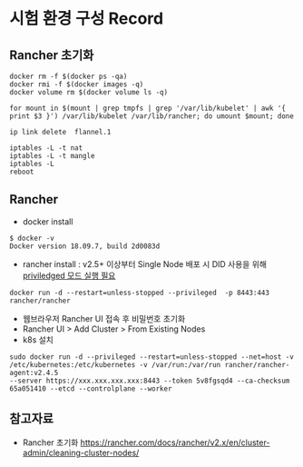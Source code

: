 # 시험 환경 구성 Record

## Rancher 초기화
```
docker rm -f $(docker ps -qa)
docker rmi -f $(docker images -q)
docker volume rm $(docker volume ls -q)
```
```
for mount in $(mount | grep tmpfs | grep '/var/lib/kubelet' | awk '{ print $3 }') /var/lib/kubelet /var/lib/rancher; do umount $mount; done
```
```
ip link delete  flannel.1
```
```
iptables -L -t nat
iptables -L -t mangle
iptables -L
reboot
```
## Rancher
- docker install
```
$ docker -v
Docker version 18.09.7, build 2d0083d
```
- rancher install : v2.5+ 이상부터 Single Node 배포 시 DID 사용을 위해 [priviledged 모드 실행 필요](https://rancher.com/docs/rancher/v2.x/en/installation/other-installation-methods/single-node-docker/#privileged-access-for-rancher-v2-5)
```
docker run -d --restart=unless-stopped --privileged  -p 8443:443 rancher/rancher
```
- 웹브라우저 Rancher UI 접속 후 비밀번호 초기화
- Rancher UI > Add Cluster > From Existing Nodes
- k8s 설치
```
sudo docker run -d --privileged --restart=unless-stopped --net=host -v /etc/kubernetes:/etc/kubernetes -v /var/run:/var/run rancher/rancher-agent:v2.4.5
--server https://xxx.xxx.xxx.xxx:8443 --token 5v8fgsqd4 --ca-checksum 65a051410 --etcd --controlplane --worker
```


## 참고자료
- Rancher 초기화 https://rancher.com/docs/rancher/v2.x/en/cluster-admin/cleaning-cluster-nodes/
